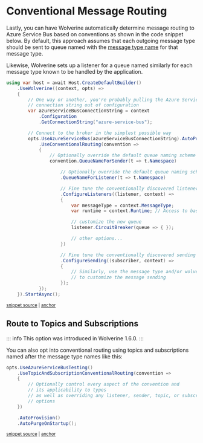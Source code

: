 # Conventional Message Routing

Lastly, you can have Wolverine automatically determine message routing to Azure Service Bus
based on conventions as shown in the code snippet below. By default, this approach assumes that
each outgoing message type should be sent to queue named with the [message type name](/guide/messages.html#message-type-name-or-alias) for that
message type.

Likewise, Wolverine sets up a listener for a queue named similarly for each message type known
to be handled by the application.

<!-- snippet: sample_conventional_routing_for_azure_service_bus -->
<a id='snippet-sample_conventional_routing_for_azure_service_bus'></a>
```cs
using var host = await Host.CreateDefaultBuilder()
    .UseWolverine((context, opts) =>
    {
        // One way or another, you're probably pulling the Azure Service Bus
        // connection string out of configuration
        var azureServiceBusConnectionString = context
            .Configuration
            .GetConnectionString("azure-service-bus");

        // Connect to the broker in the simplest possible way
        opts.UseAzureServiceBus(azureServiceBusConnectionString).AutoProvision()
            .UseConventionalRouting(convention =>
            {
                // Optionally override the default queue naming scheme
                convention.QueueNameForSender(t => t.Namespace)

                    // Optionally override the default queue naming scheme
                    .QueueNameForListener(t => t.Namespace)

                    // Fine tune the conventionally discovered listeners
                    .ConfigureListeners((listener, context) =>
                    {
                        var messageType = context.MessageType;
                        var runtime = context.Runtime; // Access to basically everything

                        // customize the new queue
                        listener.CircuitBreaker(queue => { });

                        // other options...
                    })

                    // Fine tune the conventionally discovered sending endpoints
                    .ConfigureSending((subscriber, context) =>
                    {
                        // Similarly, use the message type and/or wolverine runtime
                        // to customize the message sending
                    });
            });
    }).StartAsync();
```
<sup><a href='https://github.com/JasperFx/wolverine/blob/main/src/Transports/Azure/Wolverine.AzureServiceBus.Tests/DocumentationSamples.cs#L286-L328' title='Snippet source file'>snippet source</a> | <a href='#snippet-sample_conventional_routing_for_azure_service_bus' title='Start of snippet'>anchor</a></sup>
<!-- endSnippet -->

## Route to Topics and Subscriptions

::: info
This option was introduced in Wolverine 1.6.0.
:::

You can also opt into conventional routing using topics and subscriptions named after the 
message type names like this:

<!-- snippet: sample_using_topic_and_subscription_conventional_routing_with_azure_service_bus -->
<a id='snippet-sample_using_topic_and_subscription_conventional_routing_with_azure_service_bus'></a>
```cs
opts.UseAzureServiceBusTesting()
    .UseTopicAndSubscriptionConventionalRouting(convention =>
    {
        // Optionally control every aspect of the convention and
        // its applicability to types
        // as well as overriding any listener, sender, topic, or subscription
        // options
    })

    .AutoProvision()
    .AutoPurgeOnStartup();
```
<sup><a href='https://github.com/JasperFx/wolverine/blob/main/src/Transports/Azure/Wolverine.AzureServiceBus.Tests/ConventionalRouting/Broadcasting/end_to_end_with_conventional_routing.cs#L26-L40' title='Snippet source file'>snippet source</a> | <a href='#snippet-sample_using_topic_and_subscription_conventional_routing_with_azure_service_bus' title='Start of snippet'>anchor</a></sup>
<!-- endSnippet -->


